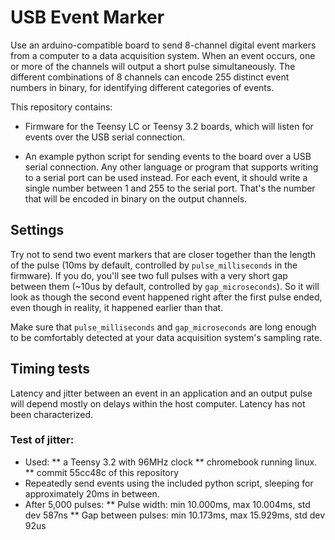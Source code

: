 # USB Event Marker

Use an arduino-compatible board to send 8-channel digital event markers from a computer to a data acquisition system. When an event occurs, one or more of the channels will output a short pulse simultaneously. The different combinations of 8 channels can encode 255 distinct event numbers in binary, for identifying different categories of events.

This repository contains:
* Firmware for the Teensy LC or Teensy 3.2 boards, which will listen for events over the USB serial connection. 

* An example python script for sending events to the board over a USB serial connection. Any other language or program that supports writing to a serial port can be used instead. For each event, it should write a single number between 1 and 255 to the serial port. That's the number that will be encoded in binary on the output channels.

## Settings

Try not to send two event markers that are closer together than the length of the pulse (10ms by default, controlled by `pulse_milliseconds` in the firmware). If you do, you'll see two full pulses with a very short gap between them (~10us by default, controlled by `gap_microseconds`). So it will look as though the second event happened right after the first pulse ended, even though in reality, it happened earlier than that.

Make sure that `pulse_milliseconds` and `gap_microseconds` are long enough to be comfortably detected at your data acquisition system's sampling rate.

## Timing tests

Latency and jitter between an event in an application and an output pulse will depend mostly on delays within the host computer. Latency has not been characterized. 

### Test of jitter: 

* Used: 
** a Teensy 3.2 with 96MHz clock
** chromebook running linux.
** commit 55cc48c of this repository
* Repeatedly send events using the included python script, sleeping for approximately 20ms in between. 
* After 5,000 pulses:
** Pulse width: min 10.000ms, max 10.004ms, std dev 587ns
** Gap between pulses: min 10.173ms, max 15.929ms, std dev 92us

 
